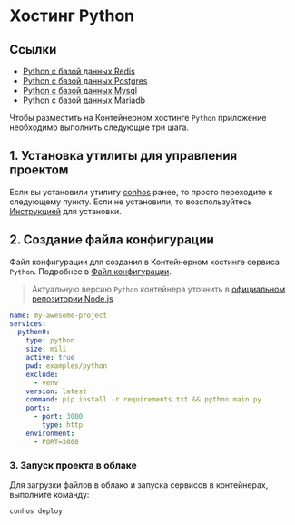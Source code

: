 # Хостинг Python

## Ссылки

- [Python с базой данных Redis](./HostingPythonRedis.md)  
- [Python с базой данных Postgres](./HostingPythonPostgres.md)  
- [Python с базой данных Mysql](./HostingPythonMysql.md)  
- [Python с базой данных Mariadb](./HostingPythonMariadb.md)  


Чтобы разместить на Контейнерном хостинге `Python` приложение необходимо выполнить следующие три шага.

## 1. Установка утилиты для управления проектом

Если вы установили утилиту [conhos](https://www.npmjs.com/package/conhos) ранее, то просто переходите к следующему пункту. Если не установили, то возспользуйтесь [Инструкцией](./GettingStarted.md) для установки.

## 2. Создание файла конфигурации

Файл конфигурации для создания в Контейнерном хостинге сервиса `Python`. Подробнее в [Файл конфигурации](./ConfigFile.md).

> Актуальную версию `Python` контейнера уточнить в [официальном репозитории Node.js](https://hub.docker.com/_/python/tags)

```yml
name: my-awesome-project
services:
  python0:
    type: python
    size: mili
    active: true
    pwd: examples/python
    exclude:
      - venv
    version: latest
    command: pip install -r requirements.txt && python main.py
    ports:
      - port: 3000
        type: http
    environment:
      - PORT=3000
```

### 3. Запуск проекта в облаке

Для загрузки файлов в облако и запуска сервисов в контейнерах, выполните команду:

```sh
conhos deploy
```
